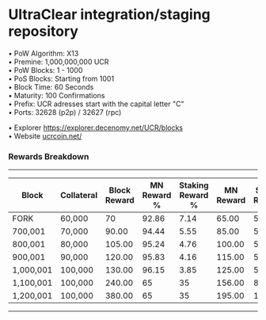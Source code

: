 UltraClear integration/staging repository
=====================================

• PoW Algorithm: X13  
• Premine: 1,000,000,000 UCR  
• PoW Blocks: 1 - 1000  
• PoS Blocks: Starting from 1001  
• Block Time: 60 Seconds  
• Maturity: 100 Confirmations  
• Prefix: UCR adresses start with the capital letter "C"  
• Ports: 32628 (p2p) / 32627 (rpc)  

• Explorer https://explorer.decenomy.net/UCR/blocks  
• Website [ucrcoin.net/](https://ucrcoin.net/)  

### Rewards Breakdown
---

| Block     | Collateral | Block Reward   | MN Reward % | Staking Reward % | MN Reward | Staker Reward |
| --------- | ---------- | -------------- | ----------- | ---------------- | --------- | ------------- |
| FORK      | 60,000     | 70             | 92.86       | 7.14             | 65.00     | 5.00          |
| 700,001   | 70,000     | 90.00          | 94.44       | 5.55             | 85.00     | 5.00          |
| 800,001   | 80,000     | 105.00         | 95.24       | 4.76             | 100.00    | 5.00          |
| 900,001   | 90,000     | 120.00         | 95.83       | 4.16             | 115.00    | 5.00          |
| 1,000,001 | 100,000    | 130.00         | 96.15       | 3.85             | 125.00    | 5.00          |
| 1,100,001 | 100,000    | 240.00         | 65          | 35               | 156.00    | 84.00         |
| 1,200,001 | 100,000    | 380.00         | 65          | 35               | 195.00    | 105.00        |

---
